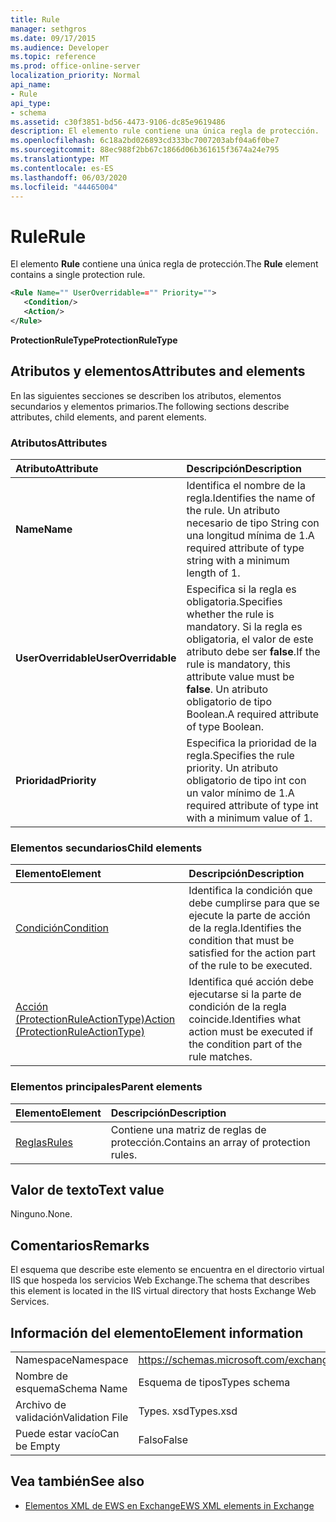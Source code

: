 ```yaml
---
title: Rule
manager: sethgros
ms.date: 09/17/2015
ms.audience: Developer
ms.topic: reference
ms.prod: office-online-server
localization_priority: Normal
api_name:
- Rule
api_type:
- schema
ms.assetid: c30f3851-bd56-4473-9106-dc85e9619486
description: El elemento rule contiene una única regla de protección.
ms.openlocfilehash: 6c18a2bd026893cd333bc7007203abf04a6f0be7
ms.sourcegitcommit: 88ec988f2bb67c1866d06b361615f3674a24e795
ms.translationtype: MT
ms.contentlocale: es-ES
ms.lasthandoff: 06/03/2020
ms.locfileid: "44465004"
---
```

# <a name="rule"></a><span data-ttu-id="791e6-103">Rule</span><span class="sxs-lookup"><span data-stu-id="791e6-103">Rule</span></span>

<span data-ttu-id="791e6-104">El elemento **Rule** contiene una única regla de protección.</span><span class="sxs-lookup"><span data-stu-id="791e6-104">The **Rule** element contains a single protection rule.</span></span> 
  
```XML
<Rule Name="" UserOverridable=="" Priority="">
   <Condition/>
   <Action/>
</Rule>
```

 <span data-ttu-id="791e6-105">**ProtectionRuleType**</span><span class="sxs-lookup"><span data-stu-id="791e6-105">**ProtectionRuleType**</span></span>
## <a name="attributes-and-elements"></a><span data-ttu-id="791e6-106">Atributos y elementos</span><span class="sxs-lookup"><span data-stu-id="791e6-106">Attributes and elements</span></span>

<span data-ttu-id="791e6-107">En las siguientes secciones se describen los atributos, elementos secundarios y elementos primarios.</span><span class="sxs-lookup"><span data-stu-id="791e6-107">The following sections describe attributes, child elements, and parent elements.</span></span>
  
### <a name="attributes"></a><span data-ttu-id="791e6-108">Atributos</span><span class="sxs-lookup"><span data-stu-id="791e6-108">Attributes</span></span>

|<span data-ttu-id="791e6-109">**Atributo**</span><span class="sxs-lookup"><span data-stu-id="791e6-109">**Attribute**</span></span>|<span data-ttu-id="791e6-110">**Descripción**</span><span class="sxs-lookup"><span data-stu-id="791e6-110">**Description**</span></span>|
|:-----|:-----|
|<span data-ttu-id="791e6-111">**Name**</span><span class="sxs-lookup"><span data-stu-id="791e6-111">**Name**</span></span> <br/> |<span data-ttu-id="791e6-112">Identifica el nombre de la regla.</span><span class="sxs-lookup"><span data-stu-id="791e6-112">Identifies the name of the rule.</span></span> <span data-ttu-id="791e6-113">Un atributo necesario de tipo String con una longitud mínima de 1.</span><span class="sxs-lookup"><span data-stu-id="791e6-113">A required attribute of type string with a minimum length of 1.</span></span>  <br/> |
|<span data-ttu-id="791e6-114">**UserOverridable**</span><span class="sxs-lookup"><span data-stu-id="791e6-114">**UserOverridable**</span></span> <br/> |<span data-ttu-id="791e6-115">Especifica si la regla es obligatoria.</span><span class="sxs-lookup"><span data-stu-id="791e6-115">Specifies whether the rule is mandatory.</span></span> <span data-ttu-id="791e6-116">Si la regla es obligatoria, el valor de este atributo debe ser **false**.</span><span class="sxs-lookup"><span data-stu-id="791e6-116">If the rule is mandatory, this attribute value must be **false**.</span></span> <span data-ttu-id="791e6-117">Un atributo obligatorio de tipo Boolean.</span><span class="sxs-lookup"><span data-stu-id="791e6-117">A required attribute of type Boolean.</span></span>  <br/> |
|<span data-ttu-id="791e6-118">**Prioridad**</span><span class="sxs-lookup"><span data-stu-id="791e6-118">**Priority**</span></span> <br/> |<span data-ttu-id="791e6-119">Especifica la prioridad de la regla.</span><span class="sxs-lookup"><span data-stu-id="791e6-119">Specifies the rule priority.</span></span> <span data-ttu-id="791e6-120">Un atributo obligatorio de tipo int con un valor mínimo de 1.</span><span class="sxs-lookup"><span data-stu-id="791e6-120">A required attribute of type int with a minimum value of 1.</span></span>  <br/> |
   
### <a name="child-elements"></a><span data-ttu-id="791e6-121">Elementos secundarios</span><span class="sxs-lookup"><span data-stu-id="791e6-121">Child elements</span></span>

|<span data-ttu-id="791e6-122">**Elemento**</span><span class="sxs-lookup"><span data-stu-id="791e6-122">**Element**</span></span>|<span data-ttu-id="791e6-123">**Descripción**</span><span class="sxs-lookup"><span data-stu-id="791e6-123">**Description**</span></span>|
|:-----|:-----|
|[<span data-ttu-id="791e6-124">Condición</span><span class="sxs-lookup"><span data-stu-id="791e6-124">Condition</span></span>](condition.md) <br/> |<span data-ttu-id="791e6-125">Identifica la condición que debe cumplirse para que se ejecute la parte de acción de la regla.</span><span class="sxs-lookup"><span data-stu-id="791e6-125">Identifies the condition that must be satisfied for the action part of the rule to be executed.</span></span>  <br/> |
|[<span data-ttu-id="791e6-126">Acción (ProtectionRuleActionType)</span><span class="sxs-lookup"><span data-stu-id="791e6-126">Action (ProtectionRuleActionType)</span></span>](action-protectionruleactiontype.md) <br/> |<span data-ttu-id="791e6-127">Identifica qué acción debe ejecutarse si la parte de condición de la regla coincide.</span><span class="sxs-lookup"><span data-stu-id="791e6-127">Identifies what action must be executed if the condition part of the rule matches.</span></span>  <br/> |
   
### <a name="parent-elements"></a><span data-ttu-id="791e6-128">Elementos principales</span><span class="sxs-lookup"><span data-stu-id="791e6-128">Parent elements</span></span>

|<span data-ttu-id="791e6-129">**Elemento**</span><span class="sxs-lookup"><span data-stu-id="791e6-129">**Element**</span></span>|<span data-ttu-id="791e6-130">**Descripción**</span><span class="sxs-lookup"><span data-stu-id="791e6-130">**Description**</span></span>|
|:-----|:-----|
|[<span data-ttu-id="791e6-131">Reglas</span><span class="sxs-lookup"><span data-stu-id="791e6-131">Rules </span></span>](rules-ex15websvcsotherref.md) <br/> |<span data-ttu-id="791e6-132">Contiene una matriz de reglas de protección.</span><span class="sxs-lookup"><span data-stu-id="791e6-132">Contains an array of protection rules.</span></span>  <br/> |
   
## <a name="text-value"></a><span data-ttu-id="791e6-133">Valor de texto</span><span class="sxs-lookup"><span data-stu-id="791e6-133">Text value</span></span>

<span data-ttu-id="791e6-134">Ninguno.</span><span class="sxs-lookup"><span data-stu-id="791e6-134">None.</span></span>
  
## <a name="remarks"></a><span data-ttu-id="791e6-135">Comentarios</span><span class="sxs-lookup"><span data-stu-id="791e6-135">Remarks</span></span>

<span data-ttu-id="791e6-136">El esquema que describe este elemento se encuentra en el directorio virtual IIS que hospeda los servicios Web Exchange.</span><span class="sxs-lookup"><span data-stu-id="791e6-136">The schema that describes this element is located in the IIS virtual directory that hosts Exchange Web Services.</span></span>
  
## <a name="element-information"></a><span data-ttu-id="791e6-137">Información del elemento</span><span class="sxs-lookup"><span data-stu-id="791e6-137">Element information</span></span>

|||
|:-----|:-----|
|<span data-ttu-id="791e6-138">Namespace</span><span class="sxs-lookup"><span data-stu-id="791e6-138">Namespace</span></span>  <br/> |https://schemas.microsoft.com/exchange/services/2006/types  <br/> |
|<span data-ttu-id="791e6-139">Nombre de esquema</span><span class="sxs-lookup"><span data-stu-id="791e6-139">Schema Name</span></span>  <br/> |<span data-ttu-id="791e6-140">Esquema de tipos</span><span class="sxs-lookup"><span data-stu-id="791e6-140">Types schema</span></span>  <br/> |
|<span data-ttu-id="791e6-141">Archivo de validación</span><span class="sxs-lookup"><span data-stu-id="791e6-141">Validation File</span></span>  <br/> |<span data-ttu-id="791e6-142">Types. xsd</span><span class="sxs-lookup"><span data-stu-id="791e6-142">Types.xsd</span></span>  <br/> |
|<span data-ttu-id="791e6-143">Puede estar vacío</span><span class="sxs-lookup"><span data-stu-id="791e6-143">Can be Empty</span></span>  <br/> |<span data-ttu-id="791e6-144">Falso</span><span class="sxs-lookup"><span data-stu-id="791e6-144">False</span></span>  <br/> |
   
## <a name="see-also"></a><span data-ttu-id="791e6-145">Vea también</span><span class="sxs-lookup"><span data-stu-id="791e6-145">See also</span></span>



- [<span data-ttu-id="791e6-146">Elementos XML de EWS en Exchange</span><span class="sxs-lookup"><span data-stu-id="791e6-146">EWS XML elements in Exchange</span></span>](ews-xml-elements-in-exchange.md)


